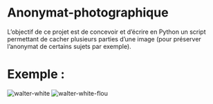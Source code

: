# Anonymat-photographique

L’objectif de ce projet est de concevoir et d’écrire
en Python un script permettant de cacher plusieurs
parties d’une image (pour préserver l’anonymat
de certains sujets par exemple).

# Exemple : 

![walter-white](https://github.com/BresThomas/Anonymat-photographique/assets/59121834/86f8f8da-02a4-4db6-804e-3e5dd5c078f0)
![walter-white-flou](https://github.com/BresThomas/Anonymat-photographique/assets/59121834/31588c16-bd88-43c8-935f-08a50c5f0784)
